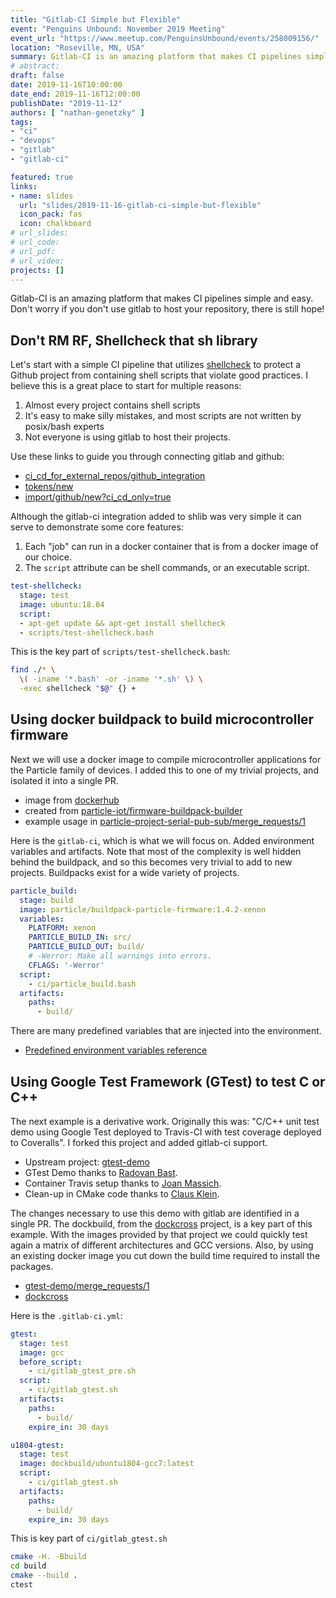 ```yaml
---
title: "Gitlab-CI Simple but Flexible"
event: "Penguins Unbound: November 2019 Meeting"
event_url: "https://www.meetup.com/PenguinsUnbound/events/258009156/"
location: "Roseville, MN, USA"
summary: Gitlab-CI is an amazing platform that makes CI pipelines simple and easy.
# abstract:
draft: false
date: 2019-11-16T10:00:00
date_end: 2019-11-16T12:00:00
publishDate: "2019-11-12"
authors: [ "nathan-genetzky" ]
tags:
- "ci"
- "devops"
- "gitlab"
- "gitlab-ci"

featured: true
links:
- name: slides
  url: "slides/2019-11-16-gitlab-ci-simple-but-flexible"
  icon_pack: fas
  icon: chalkboard
# url_slides:
# url_code:
# url_pdf:
# url_video:
projects: []
---
```


Gitlab-CI is an amazing platform that makes CI pipelines simple and easy.
Don't worry if you don't use gitlab to host your repository, there is still
hope!

## Don't RM RF, Shellcheck that sh library

Let's start with a simple CI pipeline that utilizes [shellcheck][] to protect
a Github project from containing shell scripts that violate good practices. I
believe this is a great place to start for multiple reasons:

1. Almost every project contains shell scripts
2. It's easy to make silly mistakes, and most scripts are not written by
posix/bash experts
3. Not everyone is using gitlab to host their projects.

Use these links to guide you through connecting gitlab and github:

- [ci_cd_for_external_repos/github_integration](https://docs.gitlab.com/ee/ci/ci_cd_for_external_repos/github_integration.html)
- [tokens/new](https://github.com/settings/tokens/new)
- [import/github/new?ci_cd_only=true](https://gitlab.com/import/github/new?ci_cd_only=true)

Although the gitlab-ci integration added to shlib was very simple it can
serve to demonstrate some core features:

1. Each "job" can run in a docker container that is from a docker image of
our choice.
2. The `script` attribute can be shell commands, or an executable script.

```yaml
test-shellcheck:
  stage: test
  image: ubuntu:18.04
  script:
  - apt-get update && apt-get install shellcheck
  - scripts/test-shellcheck.bash
```

This is the key part of `scripts/test-shellcheck.bash`:

```bash
find ./* \
  \( -iname '*.bash' -or -iname '*.sh' \) \
  -exec shellcheck "$@" {} +
```

## Using docker buildpack to build microcontroller firmware

Next we will use a docker image to compile microcontroller applications for
the Particle family of devices. I added this to one of my trivial projects,
and isolated it into a single PR.

- image from
[dockerhub](https://hub.docker.com/r/particle/buildpack-particle-firmware)
- created from
[particle-iot/firmware-buildpack-builder](https://github.com/particle-iot/firmware-buildpack-builder)
- example usage in
[particle-project-serial-pub-sub/merge_requests/1](https://gitlab.com/NGenetzky/particle-project-serial-pub-sub/merge_requests/1)

Here is the `gitlab-ci`, which is what we will focus on. Added environment
variables and artifacts. Note that most of the complexity is well hidden
behind the buildpack, and so this becomes very trivial to add to new
projects. Buildpacks exist for a wide variety of projects.

```yaml
particle_build:
  stage: build
  image: particle/buildpack-particle-firmware:1.4.2-xenon
  variables:
    PLATFORM: xenon
    PARTICLE_BUILD_IN: src/
    PARTICLE_BUILD_OUT: build/
    # -Werror: Make all warnings into errors.
    CFLAGS: '-Werror'
  script:
    - ci/particle_build.bash
  artifacts:
    paths:
      - build/
```

There are many predefined variables that are injected into the environment.

- [Predefined environment variables reference](https://docs.gitlab.com/ee/ci/variables/predefined_variables.html)


## Using Google Test Framework (GTest) to test C or C++

The next example is a derivative work. Originally this was: "C/C++ unit test
demo using Google Test deployed to Travis-CI with test coverage deployed to
Coveralls". I forked this project and added gitlab-ci support.

- Upstream project: [gtest-demo](https://github.com/bast/gtest-demo)
- GTest Demo thanks to [Radovan Bast](https://github.com/bast).
- Container Travis setup thanks to [Joan Massich](https://github.com/massich).
- Clean-up in CMake code thanks to [Claus Klein](https://github.com/ClausKlein).

The changes necessary to use this demo with gitlab are identified in a single
PR. The dockbuild, from the [dockcross][] project, is a key part of this
example. With the images provided by that project we could quickly test again
a matrix of different architectures and GCC versions. Also, by using an
existing docker image you cut down the build time required to install the
packages.

- [gtest-demo/merge_requests/1](https://gitlab.com/ngenetzky-dojofive/gtest-demo/merge_requests/1)
- [dockcross][]

Here is the `.gitlab-ci.yml`:

```yaml
gtest:
  stage: test
  image: gcc
  before_script:
    - ci/gitlab_gtest_pre.sh
  script:
    - ci/gitlab_gtest.sh
  artifacts:
    paths:
      - build/
    expire_in: 30 days

u1804-gtest:
  stage: test
  image: dockbuild/ubuntu1804-gcc7:latest
  script:
    - ci/gitlab_gtest.sh
  artifacts:
    paths:
      - build/
    expire_in: 30 days

```

This is key part of `ci/gitlab_gtest.sh`

```bash
cmake -H. -Bbuild
cd build
cmake --build .
ctest
```

[shellcheck]: https://github.com/koalaman/shellcheck
[dockcross]: https://github.com/dockcross/dockcross
